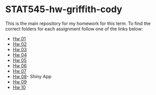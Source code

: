 # STAT545-hw-griffith-cody

This is the main repository for my homework for this term. To find the correct folders for each assignment follow one of the links below:

* [Hw 01](https://github.com/Mathnstein/STAT545-hw-griffith-cody/tree/master/HW01)
* [Hw 02](https://github.com/Mathnstein/STAT545-hw-griffith-cody/tree/master/HW02)
* [Hw 03](https://github.com/Mathnstein/STAT545-hw-griffith-cody/tree/master/HW03)
* [Hw 04](https://github.com/Mathnstein/STAT545-hw-griffith-cody/tree/master/HW04)
* [Hw 05](https://github.com/Mathnstein/STAT545-hw-griffith-cody/tree/master/HW05)
* [Hw 06](https://github.com/Mathnstein/STAT545-hw-griffith-cody/tree/master/HW06)
* [Hw 07](https://github.com/Mathnstein/STAT545-hw-griffith-cody/tree/master/HW07)
* [Hw 08](https://github.com/Mathnstein/STAT545-hw-griffith-cody/tree/master/HW08)- Shiny App
* [Hw 09](https://github.com/Mathnstein/STAT545-hw-griffith-cody/tree/master/Hw09)
* [Hw 10](https://github.com/Mathnstein/STAT545-hw-griffith-cody/tree/master/HW010)
